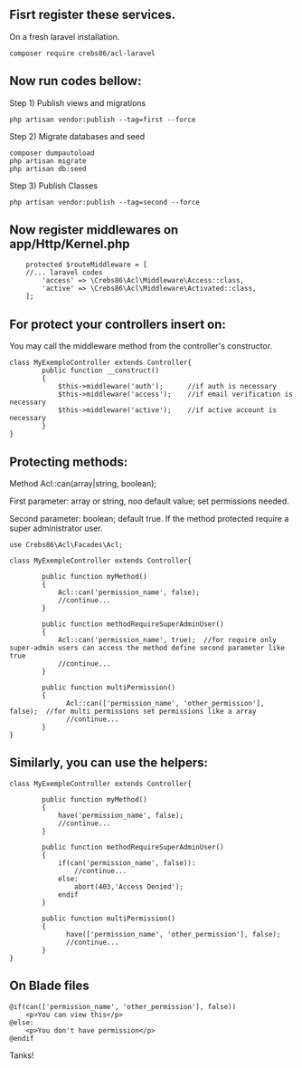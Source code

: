 
Fisrt register these services.
-
On a fresh laravel installation.

    composer require crebs86/acl-laravel
Now run codes bellow:
-
Step 1) Publish views and migrations

    
    php artisan vendor:publish --tag=first --force 

Step 2)  Migrate databases and seed

    composer dumpautoload
    php artisan migrate
    php artisan db:seed

Step 3) Publish Classes
  
    php artisan vendor:publish --tag=second --force

Now register middlewares on app/Http/Kernel.php
-   
        protected $routeMiddleware = [
        //... laravel codes
            'access' => \Crebs86\Acl\Middleware\Access::class,
            'active' => \Crebs86\Acl\Middleware\Activated::class,
        ];

For protect your controllers insert on:
-
You may call the middleware method from the controller's constructor.

    class MyExemploController extends Controller{
            public function __construct()
            {
                $this->middleware('auth');      //if auth is necessary
                $this->middleware('access');    //if email verification is necessary
                $this->middleware('active');    //if active account is necessary
            }
    }
    
    
Protecting methods:
-

Method Acl::can(array|string, boolean);

First parameter: array or string, noo default value; set permissions needed.

Second parameter: boolean; default true. If the method protected require a super administrator user.

    use Crebs86\Acl\Facades\Acl;
        
    class MyExempleController extends Controller{
            
            public function myMethod()
            {
                Acl::can('permission_name', false);
                //continue...
            }
            
            public function methodRequireSuperAdminUser()
            {
                Acl::can('permission_name', true);  //for require only super-admin users can access the method define second parameter like true
                //continue...
            }
            
            public function multiPermission()
            {
                  Acl::can(['permission_name', 'other_permission'], false);  //for multi permissions set permissions like a array
                  //continue...
            }
    }

Similarly, you can use the helpers:
-

    class MyExempleController extends Controller{
            
            public function myMethod()
            {
                have('permission_name', false);
                //continue...
            }
            
            public function methodRequireSuperAdminUser()
            {
                if(can('permission_name', false)):
                    //continue...
                else:
                    abort(403,'Access Denied');
                endif    
            }
            
            public function multiPermission()
            {
                  have(['permission_name', 'other_permission'], false);
                  //continue...
            }
    }

    
On Blade files
-

    @if(can(['permission_name', 'other_permission'], false))
        <p>You can view this</p>
    @else:
        <p>You don't have permission</p>
    @endif
    
Tanks!

